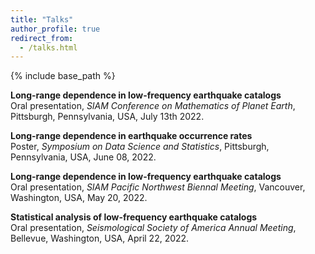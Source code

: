 ```yaml
---
title: "Talks"
author_profile: true
redirect_from:
  - /talks.html
---
```


{% include base_path %}

<!-- Leave two spaces at the end -->

**Long-range dependence in low-frequency earthquake catalogs**  
Oral presentation, *SIAM Conference on Mathematics of Planet Earth*, Pittsburgh, Pennsylvania, USA, July 13th 2022.   

**Long-range dependence in earthquake occurrence rates**  
Poster, *Symposium on Data Science and Statistics*, Pittsburgh, Pennsylvania, USA, June 08, 2022.  

**Long-range dependence in low-frequency earthquake catalogs**  
Oral presentation, *SIAM Pacific Northwest Biennal Meeting*, Vancouver, Washington, USA, May 20, 2022.  

**Statistical analysis of low-frequency earthquake catalogs**  
Oral presentation, *Seismological Society of America Annual Meeting*, Bellevue, Washington, USA, April 22, 2022.  

